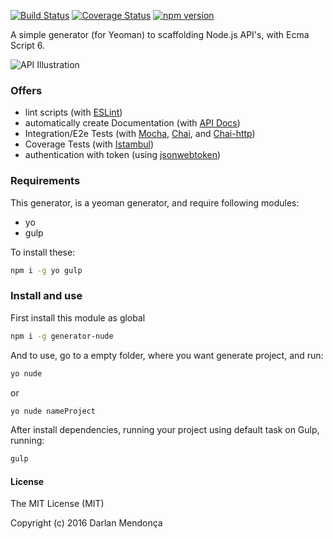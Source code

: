 [![Build Status](https://travis-ci.org/darlanmendonca/generator-nude.svg)](https://travis-ci.org/darlanmendonca/generator-nude) 
[![Coverage Status](https://coveralls.io/repos/darlanmendonca/generator-nude/badge.svg?branch=master&service=github)](https://coveralls.io/github/darlanmendonca/generator-nude?branch=master)
[![npm version](https://badge.fury.io/js/generator-nude.svg)](https://badge.fury.io/js/generator-nude)

A simple generator (for Yeoman) to scaffolding Node.js API's, with Ecma Script 6.

![API Illustration](https://media.giphy.com/media/JIX9t2j0ZTN9S/giphy.gif)

### Offers

- lint scripts (with [ESLint](http://eslint.org/))
- automatically create Documentation (with [API Docs](http://apidocjs.com/))
- Integration/E2e Tests (with [Mocha](https://mochajs.org/), [Chai](http://chaijs.com/), and [Chai-http](http://chaijs.com/plugins/chai-http/))
- Coverage Tests (with [Istambul](https://gotwarlost.github.io/istanbul/))
- authentication with token (using [jsonwebtoken](https://www.npmjs.com/package/jsonwebtoken))


### Requirements
This generator, is a yeoman generator, and require following modules:

- yo
- gulp

To install these:
```sh
npm i -g yo gulp
```

### Install and use

First install this module as global
```sh
npm i -g generator-nude
```

And to use, go to a empty folder, where you want generate project, and run:
```sh
yo nude
```
or
```sh
yo nude nameProject
```

After install dependencies, running your project using default task on Gulp, running:

```sh
gulp
```


#### License

The MIT License (MIT)

Copyright (c) 2016 Darlan Mendonça
